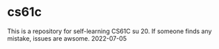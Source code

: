 # cs61c
This is a repository for self-learning CS61C su 20. If someone finds any mistake, issues are awsome. 
2022-07-05
